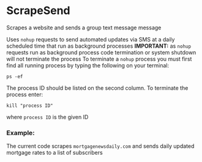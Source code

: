 # ScrapeSend
Scrapes a website and sends a group text message message

Uses `nohup` requests to send automated updates via SMS at a daily scheduled time that run as background processes
**IMPORTANT:** as `nohup` requests run as background process code termination or system shutdown will not terminate the process
To terminate a `nohup` process you must first find all running process by typing the following on your terminal:
```
ps -ef
```
The process ID should be listed on the second column. To terminate the process enter:
```
kill "process ID"
```
where `process ID` is the given ID

### Example:
The current code scrapes `mortgagenewsdaily.com` and sends daily updated mortgage rates to a list of subscribers
